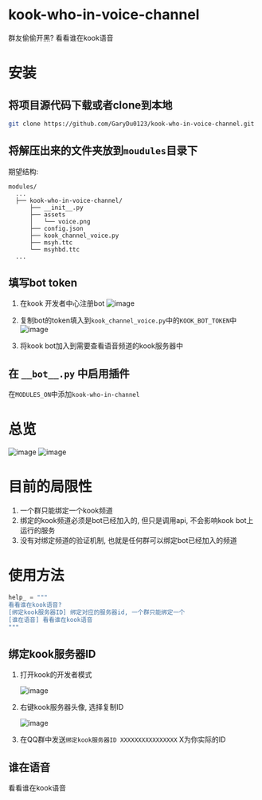 # kook-who-in-voice-channel

群友偷偷开黑? 看看谁在kook语音



# 安装

## 将项目源代码下载或者clone到本地

```bash
git clone https://github.com/GaryDu0123/kook-who-in-voice-channel.git
```

## 将解压出来的文件夹放到`moudules`目录下

期望结构: 

```text
modules/
  ...
  ├── kook-who-in-voice-channel/                            
      ├── __init__.py                          
      ├── assets                               
      │   └── voice.png                        
      ├── config.json
      ├── kook_channel_voice.py
      ├── msyh.ttc
      └── msyhbd.ttc
  ...
```

## 填写bot token

1. 在kook 开发者中心注册bot
  ![image](https://github.com/GaryDu0123/kook-who-in-voice-channel/assets/66729711/f3c31d4b-fab5-4b7f-978c-9195f0bde856)


2. 复制bot的token填入到`kook_channel_voice.py`中的`KOOK_BOT_TOKEN`中
  ![image](https://github.com/GaryDu0123/kook-who-in-voice-channel/assets/66729711/b6310213-956e-45e8-ae05-5c55b759d8af)

3. 将kook bot加入到需要查看语音频道的kook服务器中

## 在 `__bot__.py` 中启用插件


在`MODULES_ON`中添加`kook-who-in-channel`

# 总览

  ![image](https://github.com/GaryDu0123/kook-who-in-voice-channel/assets/66729711/c2828c70-ab89-4263-883a-916c8689a352)
  ![image](https://github.com/GaryDu0123/kook-who-in-voice-channel/assets/66729711/61b3895a-ffe6-46fe-b7af-36e8fc4ce80b)


# 目前的局限性

1. 一个群只能绑定一个kook频道
2. 绑定的kook频道必须是bot已经加入的, 但只是调用api, 不会影响kook bot上运行的服务
3. 没有对绑定频道的验证机制, 也就是任何群可以绑定bot已经加入的频道

# 使用方法

```python
help_ = """
看看谁在kook语音?
[绑定kook服务器ID] 绑定对应的服务器id, 一个群只能绑定一个
[谁在语音] 看看谁在kook语音
"""
```

## 绑定kook服务器ID

1. 打开kook的开发者模式
   
   ![image](https://github.com/GaryDu0123/kook-who-in-voice-channel/assets/66729711/b9beab43-1571-4aee-a664-138f1ce5a3ee)
   
3. 右键kook服务器头像, 选择复制ID
   
   ![image](https://github.com/GaryDu0123/kook-who-in-voice-channel/assets/66729711/1f179274-693f-4837-9bb3-447f0a6cc0ec)

   
5. 在QQ群中发送`绑定kook服务器ID XXXXXXXXXXXXXXXX` X为你实际的ID

## 谁在语音

看看谁在kook语音

